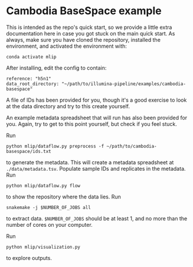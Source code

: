 # Cambodia BaseSpace example

This is intended as the repo's quick start, so we provide a little extra documentation here in case you got stuck on the main quick start. As always, make sure you have cloned the repository, installed the environment, and activated the environment with:

```
conda activate mlip
```

After installing, edit the config to contain:

```
reference: "h5n1"
data_root_directory: "~/path/to/illumina-pipeline/examples/cambodia-basespace"
```

A file of IDs has been provided for you, though it's a good exercise to look at the data directory and try to this create yourself.

An example metadata spreadsheet that will run has also been provided for you. Again, try to get to this point yourself, but check if you feel stuck.

Run

```
python mlip/dataflow.py preprocess -f ~/path/to/cambodia-basespace/ids.txt
```

to generate the metadata. This will create a metadata spreadsheet at `./data/metadata.tsv`. Populate sample IDs and replicates in the metadata. Run

```
python mlip/dataflow.py flow
```

to show the repository where the data lies. Run

```
snakemake -j $NUMBER_OF_JOBS all
```

to extract data. `$NUMBER_OF_JOBS` should be at least 1, and no more than the number of cores on your computer.

Run

```
python mlip/visualization.py
```

to explore outputs.
